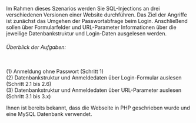 Im Rahmen dieses Szenarios werden Sie SQL-Injections an drei verschiedenen Versionen einer Website durchführen.
Das Ziel der Angriffe ist zunächst das Umgehen der Passwortabfrage beim Login. 
Anschließend sollen über Formularfelder und URL-Parameter Informationen über die jeweilige Datenbankstruktur
und Login-Daten ausgelesen werden.

<h6>Überblick der Aufgaben:</h6>
<br>
(1) Anmeldung ohne Passwort (Schritt 1)
<br>
(2) Datenbankstruktur und Anmeldedaten über Login-Formular auslesen (Schritt 2.1 bis 2.6)
<br>
(3) Datenbankstruktur und Anmeldedaten über URL-Parameter auslesen (Schritt 3.1 bis 3.x)

Ihnen ist bereits bekannt, dass die Webseite in PHP geschrieben wurde und eine MySQL Datenbank verwendet.